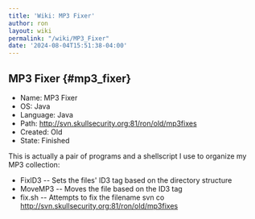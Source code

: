 ```yaml
---
title: 'Wiki: MP3 Fixer'
author: ron
layout: wiki
permalink: "/wiki/MP3_Fixer"
date: '2024-08-04T15:51:38-04:00'
---
```


## MP3 Fixer {#mp3_fixer}

-   Name: MP3 Fixer
-   OS: Java
-   Language: Java
-   Path: <http://svn.skullsecurity.org:81/ron/old/mp3fixes>
-   Created: Old
-   State: Finished

This is actually a pair of programs and a shellscript I use to organize my MP3 collection:

-   FixID3 \-- Sets the files\' ID3 tag based on the directory structure
-   MoveMP3 \-- Moves the file based on the ID3 tag
-   fix.sh \-- Attempts to fix the filename
    svn co http://svn.skullsecurity.org:81/ron/old/mp3fixes
